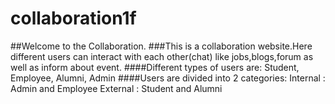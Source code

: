# collaboration1f
##Welcome to the Collaboration. 
###This is a collaboration website.Here different users can interact with each other(chat)  like jobs,blogs,forum as well as inform about event.
####Different types of users are: Student, Employee, Alumni, Admin
####Users are divided into 2 categories:
Internal : Admin and Employee
External : Student and Alumni
